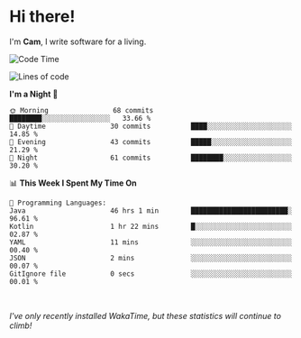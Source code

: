 # Hi there!
I'm **Cam**, I write software for a living.

<!--START_SECTION:waka-->
![Code Time](http://img.shields.io/badge/Code%20Time-104%20hrs%207%20mins-blue)

![Lines of code](https://img.shields.io/badge/From%20Hello%20World%20I%27ve%20Written-37.9%20thousand%20lines%20of%20code-blue)

**I'm a Night 🦉** 

```text
🌞 Morning                68 commits          ████████░░░░░░░░░░░░░░░░░   33.66 % 
🌆 Daytime                30 commits          ████░░░░░░░░░░░░░░░░░░░░░   14.85 % 
🌃 Evening                43 commits          █████░░░░░░░░░░░░░░░░░░░░   21.29 % 
🌙 Night                  61 commits          ████████░░░░░░░░░░░░░░░░░   30.20 % 
```


📊 **This Week I Spent My Time On** 

```text
💬 Programming Languages: 
Java                     46 hrs 1 min        ████████████████████████░   96.61 % 
Kotlin                   1 hr 22 mins        █░░░░░░░░░░░░░░░░░░░░░░░░   02.87 % 
YAML                     11 mins             ░░░░░░░░░░░░░░░░░░░░░░░░░   00.40 % 
JSON                     2 mins              ░░░░░░░░░░░░░░░░░░░░░░░░░   00.07 % 
GitIgnore file           0 secs              ░░░░░░░░░░░░░░░░░░░░░░░░░   00.01 % 
```


<!--END_SECTION:waka-->

<br>

_I've only recently installed WakaTime, but these statistics will continue to climb!_

